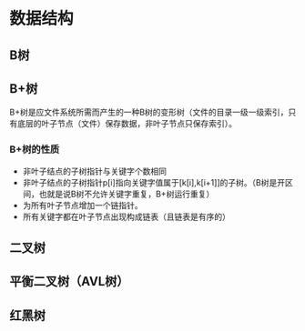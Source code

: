 # 数据结构

<!-- https://blog.csdn.net/xlgen157387/article/details/79450295 -->
## B树

## B+树

B+树是应文件系统所需而产生的一种B树的变形树（文件的目录一级一级索引，只有底层的叶子节点（文件）保存数据，非叶子节点只保存索引）。

### B+树的性质

- 非叶子结点的子树指针与关键字个数相同
- 非叶子结点的子树指针p[i]指向关键字值属于[k[i],k[i+1]]的子树。（B树是开区间，也就是说B树不允许关键字重复，B+树运行重复）
- 为所有叶子节点增加一个链指针。
- 所有关键字都在叶子节点出现构成链表（且链表是有序的）

## 二叉树

## 平衡二叉树（AVL树）

## 红黑树
